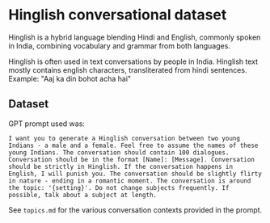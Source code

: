 # Hinglish conversational dataset

Hinglish is a hybrid language blending Hindi and English, commonly spoken in India, combining vocabulary and grammar from both languages.

Hinglish is often used in text conversations by people in India. Hinglish text mostly contains english characters, transliterated from hindi sentences. Example: "Aaj ka din bohot acha hai"

## Dataset
GPT prompt used was:

```
I want you to generate a Hinglish conversation between two young Indians - a male and a female. Feel free to assume the names of these young Indians. The conversation should contain 100 dialogues. Conversation should be in the format [Name]: [Message]. Conversation should be strictly in Hinglish. If the conversation happens in English, I will punish you. The conversation should be slightly flirty in nature - ending in a romantic moment. The conversation is around the topic: '{setting}'. Do not change subjects frequently. If possible, talk about a subject at length.
```

See `topics.md` for the various conversation contexts provided in the prompt.

